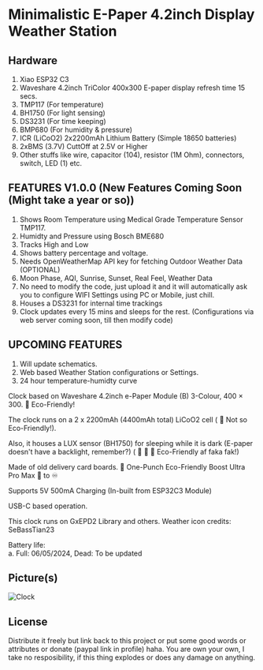 
# Minimalistic E-Paper 4.2inch Display Weather Station

## Hardware
1. Xiao ESP32 C3
2. Waveshare 4.2inch TriColor 400x300 E-paper display refresh time 15 secs.
3. TMP117 (For temperature)
4. BH1750 (For light sensing)
5. DS3231 (For time keeping)
6. BMP680 (For humidity & pressure)
7. ICR (LiCoO2) 2x2200mAh Lithium Battery (Simple 18650 batteries)
8. 2xBMS (3.7V) CuttOff at 2.5V or Higher
9. Other stuffs like wire, capacitor (104), resistor (1M Ohm), connectors, switch, LED (1) etc.

## FEATURES V1.0.0 (New Features Coming Soon (Might take a year or so))
1. Shows Room Temperature using Medical Grade Temperature Sensor TMP117.
2. Humidty and Pressure using Bosch BME680
3. Tracks High and Low
4. Shows battery percentage and voltage.
5. Needs OpenWeatherMap API key for fetching Outdoor Weather Data (OPTIONAL)
6. Moon Phase, AQI, Sunrise, Sunset, Real Feel, Weather Data
7. No need to modify the code, just upload it and it will automatically ask you to configure WIFI Settings using PC or Mobile, just chill.
8. Houses a DS3231 for internal time trackings
9. Clock updates every 15 mins and sleeps for the rest. (Configurations via web server coming soon, till then modify code)
   
## UPCOMING FEATURES
1. Will update schematics.
2. Web based Weather Station configurations or Settings.
3. 24 hour temperature-humidty curve

Clock based on Waveshare 4.2inch e-Paper Module (B) 3-Colour, 400 × 300. :leaves: Eco-Friendly!

The clock runs on a 2 x 2200mAh (4400mAh total) LiCoO2 cell ( :leaves: Not so Eco-Friendly!). 

Also, it houses a LUX sensor (BH1750) for sleeping while it is dark (E-paper doesn't have a backlight, remember?) ( :leaves: :leaves: :leaves: Eco-Friendly af faka fak!)

Made of old delivery card boards. :exploding_head: One-Punch Eco-Friendly Boost Ultra Pro Max :leaves: to :infinity:

Supports 5V 500mA Charging (In-built from ESP32C3 Module)

USB-C based operation.

This clock runs on GxEPD2 Library and others. Weather icon credits: SeBassTian23

Battery life: <br>
a. Full: 06/05/2024, Dead: To be updated

## Picture(s)

![Clock](https://github.com/KamadoTanjiro-beep/epdWeatherClockV1/blob/main/epd.jpg)


## License

Distribute it freely but link back to this project or put some good words or attributes or donate (paypal link in profile) haha. You are own your own, I take no resposibility, if this thing explodes or does any damage on anything.

